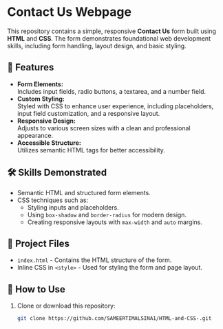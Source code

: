 # Contact Us Webpage

This repository contains a simple, responsive **Contact Us** form built using **HTML** and **CSS**. The form demonstrates foundational web development skills, including form handling, layout design, and basic styling.

## 🌟 Features
- **Form Elements:**  
  Includes input fields, radio buttons, a textarea, and a number field.  
- **Custom Styling:**  
  Styled with CSS to enhance user experience, including placeholders, input field customization, and a responsive layout.  
- **Responsive Design:**  
  Adjusts to various screen sizes with a clean and professional appearance.  
- **Accessible Structure:**  
  Utilizes semantic HTML tags for better accessibility.

## 🛠️ Skills Demonstrated
- Semantic HTML and structured form elements.
- CSS techniques such as:
  - Styling inputs and placeholders.
  - Using `box-shadow` and `border-radius` for modern design.
  - Creating responsive layouts with `max-width` and `auto` margins.

## 📂 Project Files
- `index.html` - Contains the HTML structure of the form.
- Inline CSS in `<style>` - Used for styling the form and page layout.

## 🚀 How to Use
1. Clone or download this repository:
   ```bash
   git clone https://github.com/SAMEERTIMALSINA1/HTML-and-CSS-.git
